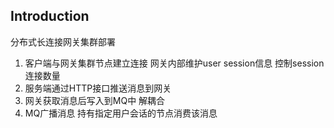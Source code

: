 ## Introduction






分布式长连接网关集群部署

1. 客户端与网关集群节点建立连接 网关内部维护user session信息 控制session连接数量
2. 服务端通过HTTP接口推送消息到网关
3. 网关获取消息后写入到MQ中 解耦合
4. MQ广播消息 持有指定用户会话的节点消费该消息

